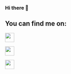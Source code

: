 ### Hi there 👋

## You can find me on: 

<a href="https://t.me/O_VOVK" target="blank"><img align="center" src="https://camo.githubusercontent.com/f4b401dd7cd9b7840fd31acafd49e151a80e4c9600bf219934461b96dd98e013/68747470733a2f2f6564656e742e6769746875622e696f2f537570657254696e7949636f6e732f696d616765732f7376672f74656c656772616d2e737667" alt="" height="30" /></a>

<a href="https://steamcommunity.com/id/meusonua/" target="blank"><img align="center" src="https://user-images.githubusercontent.com/94958964/229735726-f01a0954-a5f0-4edb-90ae-2bd8ada73489.svg" alt="" height="30" /></a>

<a href="https://www.linkedin.com/in/olexandr-vovk-4528a5225/" target="blank"><img align="center" src="https://camo.githubusercontent.com/c8a9c5b414cd812ad6a97a46c29af67239ddaeae08c41724ff7d945fb4c047e5/68747470733a2f2f6564656e742e6769746875622e696f2f537570657254696e7949636f6e732f696d616765732f7376672f6c696e6b6564696e2e737667" alt="" height="30" /></a>

